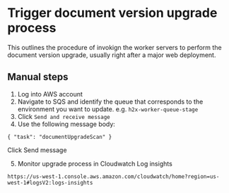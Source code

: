 # Trigger document version upgrade process

This outlines the procedure of invokign the worker servers to perform the document version upgrade, usually right after a major web deployment.

## Manual steps

1. Log into AWS account
2. Navigate to SQS and identify the queue that corresponds to the environment you want to update. e.g. `h2x-worker-queue-stage`
3. Click `Send and receive message`
4. Use the following message body:
```
{ "task": "documentUpgradeScan" }
```
Click Send message

5. Monitor upgrade process in Cloudwatch Log insights
```
https://us-west-1.console.aws.amazon.com/cloudwatch/home?region=us-west-1#logsV2:logs-insights
```
